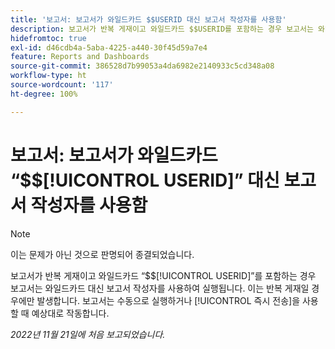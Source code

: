 ```yaml
---
title: '보고서: 보고서가 와일드카드 $$USERID 대신 보고서 작성자를 사용함'
description: 보고서가 반복 게재이고 와일드카드 $$USERID를 포함하는 경우 보고서는 와일드카드 대신 보고서 작성자를 사용하여 실행됩니다. 이는 반복 게재일 경우에만 발생합니다. 보고서는 수동으로 실행하거나 즉시 전송을 사용할 때 예상대로 작동합니다.
hidefromtoc: true
exl-id: d46cdb4a-5aba-4225-a440-30f45d59a7e4
feature: Reports and Dashboards
source-git-commit: 386528d7b99053a4da6982e2140933c5cd348a08
workflow-type: ht
source-wordcount: '117'
ht-degree: 100%

---
```


# 보고서: 보고서가 와일드카드 “$$[!UICONTROL USERID]” 대신 보고서 작성자를 사용함

>[!NOTE]
>
>이는 문제가 아닌 것으로 판명되어 종결되었습니다.

보고서가 반복 게재이고 와일드카드 “$$[!UICONTROL USERID]”를 포함하는 경우 보고서는 와일드카드 대신 보고서 작성자를 사용하여 실행됩니다. 이는 반복 게재일 경우에만 발생합니다. 보고서는 수동으로 실행하거나 [!UICONTROL 즉시 전송]을 사용할 때 예상대로 작동합니다.

_2022년 11월 21일에 처음 보고되었습니다._
